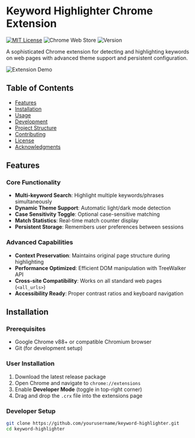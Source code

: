 # Keyword Highlighter Chrome Extension

[![MIT License](https://img.shields.io/badge/License-MIT-green.svg)](https://opensource.org/licenses/MIT)
![Chrome Web Store](https://img.shields.io/chrome-web-store/v/your-extension-id-here?label=Chrome%20Web%20Store)
![Version](https://img.shields.io/badge/version-1.0.0-blue)

A sophisticated Chrome extension for detecting and highlighting keywords on web pages with advanced theme support and persistent configuration.

![Extension Demo](assets/demo.gif)

## Table of Contents
- [Features](#features)
- [Installation](#installation)
- [Usage](#usage)
- [Development](#development)
- [Project Structure](#project-structure)
- [Contributing](#contributing)
- [License](#license)
- [Acknowledgments](#acknowledgments)

## Features

### Core Functionality
- **Multi-keyword Search**: Highlight multiple keywords/phrases simultaneously
- **Dynamic Theme Support**: Automatic light/dark mode detection
- **Case Sensitivity Toggle**: Optional case-sensitive matching
- **Match Statistics**: Real-time match counter display
- **Persistent Storage**: Remembers user preferences between sessions

### Advanced Capabilities
- **Context Preservation**: Maintains original page structure during highlighting
- **Performance Optimized**: Efficient DOM manipulation with TreeWalker API
- **Cross-site Compatibility**: Works on all standard web pages (`<all_urls>`)
- **Accessibility Ready**: Proper contrast ratios and keyboard navigation

## Installation

### Prerequisites
- Google Chrome v88+ or compatible Chromium browser
- Git (for development setup)

### User Installation
1. Download the latest release package
2. Open Chrome and navigate to `chrome://extensions`
3. Enable **Developer Mode** (toggle in top-right corner)
4. Drag and drop the `.crx` file into the extensions page

### Developer Setup
```bash
git clone https://github.com/yourusername/keyword-highlighter.git
cd keyword-highlighter

